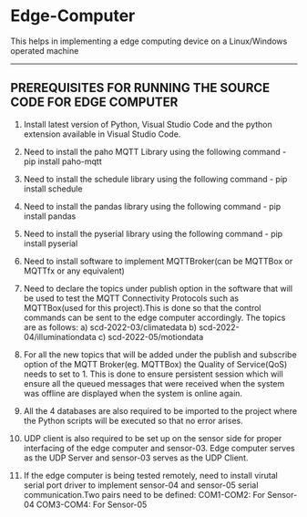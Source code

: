 # Edge-Computer
This helps in implementing a edge computing device on a Linux/Windows operated machine

------------------------------------------------------------
PREREQUISITES FOR RUNNING THE SOURCE CODE FOR EDGE COMPUTER
------------------------------------------------------------
1. Install latest version of Python, Visual Studio Code and the python extension available in Visual Studio Code.

2. Need to install the paho MQTT Library using the following command - pip install paho-mqtt

3. Need to install the schedule library using the following command - pip install schedule

4. Need to install the pandas library using the following command - pip install pandas

5. Need to install the pyserial library using the following command - pip install pyserial

6. Need to install software to implement MQTTBroker(can be MQTTBox or MQTTfx or any equivalent)

7. Need to declare the topics under publish option in the software that will be used to test the MQTT 
Connectivity Protocols such as MQTTBox(used for this project).This is done so that the control commands can be sent
to the edge computer accordingly. The topics are as follows:
a) scd-2022-03/climatedata
b) scd-2022-04/illuminationdata
c) scd-2022-05/motiondata

8. For all the new topics that will be added under the publish and subscribe option of the MQTT Broker(eg. MQTTBox)
the Quality of Service(QoS) needs to set to 1. This is done to ensure persistent session which will ensure all the
queued messages that were received when the system was offline are displayed when the system is online again.

9. All the 4 databases are also required to be imported to the project where the Python scripts will be executed so
that no error arises.

10. UDP client is also required to be set up on the sensor side for proper interfacing of the edge computer and sensor-03.
Edge computer serves as the UDP Server and sensor-03 serves as the UDP Client.

11. If the edge computer is being tested remotely, need to install virutal serial port driver to implement 
sensor-04 and sensor-05 serial communication.Two pairs need to be defined:
COM1-COM2: For Sensor-04
COM3-COM4: For Sensor-05


